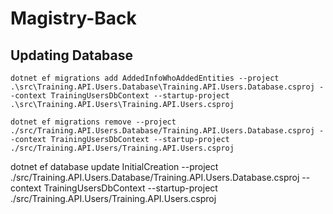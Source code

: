 # Magistry-Back

## Updating Database

```
dotnet ef migrations add AddedInfoWhoAddedEntities --project .\src\Training.API.Users.Database\Training.API.Users.Database.csproj --context TrainingUsersDbContext --startup-project .\src\Training.API.Users\Training.API.Users.csproj
```

```
dotnet ef migrations remove --project ./src/Training.API.Users.Database/Training.API.Users.Database.csproj --context TrainingUsersDbContext --startup-project ./src/Training.API.Users/Training.API.Users.csproj
```

dotnet ef database update InitialCreation --project ./src/Training.API.Users.Database/Training.API.Users.Database.csproj --context TrainingUsersDbContext --startup-project ./src/Training.API.Users/Training.API.Users.csproj

```

```
